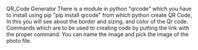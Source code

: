 QR_Code Generator
There is a module in python "qrcode" which you have to install using pip "pip install qrcode" from which python create QR Code, In this you will see about the border and sizing, and color of the Qr code. Commands which are to be used to creating code by putting the link with the proper command. You can name the image and pick the image of the photo file.
